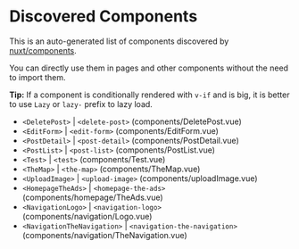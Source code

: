 # Discovered Components

This is an auto-generated list of components discovered by [nuxt/components](https://github.com/nuxt/components).

You can directly use them in pages and other components without the need to import them.

**Tip:** If a component is conditionally rendered with `v-if` and is big, it is better to use `Lazy` or `lazy-` prefix to lazy load.

- `<DeletePost>` | `<delete-post>` (components/DeletePost.vue)
- `<EditForm>` | `<edit-form>` (components/EditForm.vue)
- `<PostDetail>` | `<post-detail>` (components/PostDetail.vue)
- `<PostList>` | `<post-list>` (components/PostList.vue)
- `<Test>` | `<test>` (components/Test.vue)
- `<TheMap>` | `<the-map>` (components/TheMap.vue)
- `<UploadImage>` | `<upload-image>` (components/uploadImage.vue)
- `<HomepageTheAds>` | `<homepage-the-ads>` (components/homepage/TheAds.vue)
- `<NavigationLogo>` | `<navigation-logo>` (components/navigation/Logo.vue)
- `<NavigationTheNavigation>` | `<navigation-the-navigation>` (components/navigation/TheNavigation.vue)
